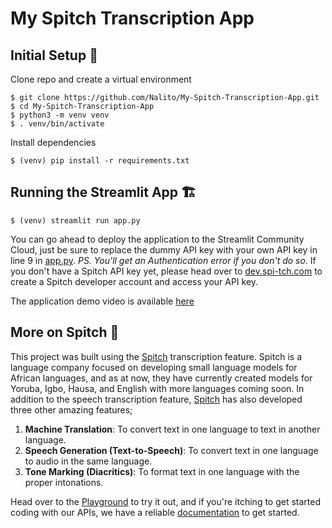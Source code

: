 # My Spitch Transcription App

## Initial Setup 🦾
Clone repo and create a virtual environment
```
$ git clone https://github.com/Nalito/My-Spitch-Transcription-App.git
$ cd My-Spitch-Transcription-App
$ python3 -m venv venv
$ . venv/bin/activate
```
Install dependencies
```
$ (venv) pip install -r requirements.txt
```

## Running the Streamlit App 🏗️
```
$ (venv) streamlit run app.py
```
You can go ahead to deploy the application to the Streamlit Community Cloud, just be sure to replace the dummy API key with your own API key in line 9 in [app.py](app.py). *PS. You'll get an Authentication error if you don't do so.*
If you don't have a Spitch API key yet, please head over to [dev.spi-tch.com](https://dev.spi-tch.com) to create a Spitch developer account and access your API key.

The application demo video is available [here](demo_video.mp4)

## More on Spitch 💫
This project was built using the [Spitch](https://spi-tch.com) transcription feature. Spitch is a language company focused on developing small language models for African languages, and as at now, they have currently created models for Yoruba, Igbo, Hausa, and English with more languages coming soon.
In addition to the speech transcription feature, [Spitch](https://spi-tch.com) has also developed three other amazing features;
1. **Machine Translation**: To convert text in one language to text in another language.
2. **Speech Generation (Text-to-Speech)**: To convert text in one language to audio in the same language.
3. **Tone Marking (Diacritics)**: To format text in one language with the proper intonations.

Head over to the [Playground](https://dev/spi-tch.com) to try it out, and if you're itching to get started coding with our APIs, we have a reliable [documentation](https://docs.spi-tch.com) to get started.
